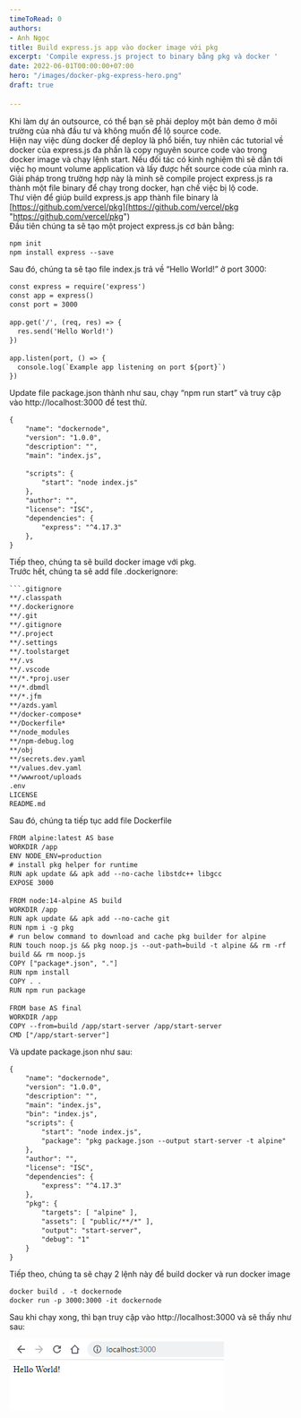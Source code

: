 ```yaml
---
timeToRead: 0
authors:
- Anh Ngọc
title: Build express.js app vào docker image với pkg
excerpt: 'Compile express.js project to binary bằng pkg và docker '
date: 2022-06-01T00:00:00+07:00
hero: "/images/docker-pkg-express-hero.png"
draft: true

---
```

Khi làm dự án outsource, có thể bạn sẽ phải deploy một bản demo ở môi trường của nhà đầu tư và không muốn để lộ source code.  
Hiện nay việc dùng docker để deploy là phổ biến, tuy nhiên các tutorial về docker của express.js đa phần là copy nguyên source code vào trong docker image và chạy lệnh start. Nếu đối tác có kinh nghiệm thì sẽ dẫn tới việc họ mount volume application và lấy được hết source code của mình ra.  
Giải pháp trong trường hợp này là mình sẽ compile project express.js ra thành một file binary để chạy trong docker, hạn chế việc bị lộ code.  
Thư viện để giúp build express.js app thành file binary là [https://github.com/vercel/pkg](https://github.com/vercel/pkg "https://github.com/vercel/pkg")  
Đầu tiên chúng ta sẽ tạo một project express.js cơ bản bằng:

    npm init
    npm install express --save

Sau đó, chúng ta sẽ tạo file index.js trả về “Hello World!” ở port 3000:

    const express = require('express')
    const app = express()
    const port = 3000
    
    app.get('/', (req, res) => {
      res.send('Hello World!')
    })
    
    app.listen(port, () => {
      console.log(`Example app listening on port ${port}`)
    })

Update file package.json thành như sau, chạy “npm run start” và truy cập vào http://localhost:3000 để test thử.

    {
    	"name": "dockernode",
    	"version": "1.0.0",
    	"description": "",
    	"main": "index.js",
    
    	"scripts": {
    		"start": "node index.js"
    	},
    	"author": "",
    	"license": "ISC",
    	"dependencies": {
    		"express": "^4.17.3"
    	},
    }

Tiếp theo, chúng ta sẽ build docker image với pkg.  
Trước hết, chúng ta sẽ add file .dockerignore:

    ```.gitignore
    **/.classpath
    **/.dockerignore
    **/.git
    **/.gitignore
    **/.project
    **/.settings
    **/.toolstarget
    **/.vs
    **/.vscode
    **/*.*proj.user
    **/*.dbmdl
    **/*.jfm
    **/azds.yaml
    **/docker-compose*
    **/Dockerfile*
    **/node_modules
    **/npm-debug.log
    **/obj
    **/secrets.dev.yaml
    **/values.dev.yaml
    **/wwwroot/uploads
    .env
    LICENSE
    README.md

Sau đó, chúng ta tiếp tục add file Dockerfile

    FROM alpine:latest AS base
    WORKDIR /app
    ENV NODE_ENV=production
    # install pkg helper for runtime
    RUN apk update && apk add --no-cache libstdc++ libgcc
    EXPOSE 3000
    
    FROM node:14-alpine AS build
    WORKDIR /app
    RUN apk update && apk add --no-cache git
    RUN npm i -g pkg
    # run below command to download and cache pkg builder for alpine
    RUN touch noop.js && pkg noop.js --out-path=build -t alpine && rm -rf build && rm noop.js
    COPY ["package*.json", "."] 
    RUN npm install
    COPY . .
    RUN npm run package
    
    FROM base AS final
    WORKDIR /app
    COPY --from=build /app/start-server /app/start-server
    CMD ["/app/start-server"]

Và update package.json như sau:

    {
    	"name": "dockernode",
    	"version": "1.0.0",
    	"description": "",
    	"main": "index.js",
        "bin": "index.js",
    	"scripts": {
    		"start": "node index.js",
    		"package": "pkg package.json --output start-server -t alpine"
    	},
    	"author": "",
    	"license": "ISC",
    	"dependencies": {
    		"express": "^4.17.3"
    	},
    	"pkg": {
    		"targets": [ "alpine" ],
    		"assets": [ "public/**/*" ],
    		"output": "start-server",
    		"debug": "1"
    	}
    }

Tiếp theo, chúng ta sẽ chạy 2 lệnh này để build docker và run docker image

    docker build . -t dockernode
    docker run -p 3000:3000 -it dockernode

Sau khi chạy xong, thì bạn truy cập vào http://localhost:3000 và sẽ thấy như sau:

![](/images/docker-pkg-express-js.png)